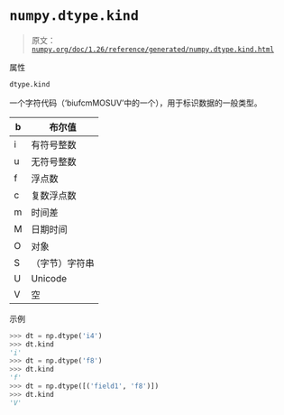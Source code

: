 # `numpy.dtype.kind`

> 原文：[`numpy.org/doc/1.26/reference/generated/numpy.dtype.kind.html`](https://numpy.org/doc/1.26/reference/generated/numpy.dtype.kind.html)

属性

```py
dtype.kind
```

一个字符代码（‘biufcmMOSUV’中的一个），用于标识数据的一般类型。

| b | 布尔值 |
| --- | --- |
| i | 有符号整数 |
| u | 无符号整数 |
| f | 浮点数 |
| c | 复数浮点数 |
| m | 时间差 |
| M | 日期时间 |
| O | 对象 |
| S | （字节）字符串 |
| U | Unicode |
| V | 空 |

示例

```py
>>> dt = np.dtype('i4')
>>> dt.kind
'i'
>>> dt = np.dtype('f8')
>>> dt.kind
'f'
>>> dt = np.dtype([('field1', 'f8')])
>>> dt.kind
'V' 
```
